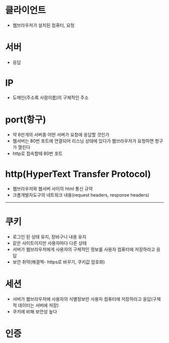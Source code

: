 # 클라이언트
- 웹브라우저가 설치된 컴퓨터, 요청

# 서버
- 응답

# IP
- 도메인(주소록 사람이름)의 구체적인 주소

# port(항구)
- 약 6만개의 서버중 어떤 서버가 요청에 응답할 것인가
- 웹서버는 80번 포트에 연결되어 리스닝 상태에 있다가 웹브라우저가 요청하면 항구가 열린다
- http로 접속할때 80번 포트

# http(HyperText Transfer Protocol)
- 웹브라우저와 웹서버 사이의 html 통신 규약
- 크롬개발자도구의 네트워크 내용(request headers, response headers)

---
# 쿠키
- 로그인 된 상태 유지, 장바구니 내용 유지
- 같은 사이트이지만 사용자마다 다른 상태
- 서버가 웹브라우저에게 사용자의 구체적인 정보를 사용자 컴퓨터에 저장하라고 응답
- 보안 취약(해결책- https로 바꾸기, 쿠키값 암호화)

# 세션
- 서버가 웹브라우저에 사용자의 식별정보만 사용자 컴퓨터에 저장하라고 응답(구체적 데이터는 서버에 저장)
- 쿠키에 비해 보안성 높다


# 인증
